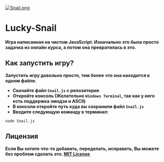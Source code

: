 [![Snail.png](https://i.postimg.cc/jqDvJGqH/Snail.png)](https://postimg.cc/JtWjfYk0)
# Lucky-Snail

**Игра написанная на чистом JavaScript. Изначально это была просто задачка из онлайн курса, а потом она превратилась в это.**

## Как запустить игру?
**Запустить игру довольно просто, тем более что она находится в одном файле.**

* **Скачайте файл `Snail.js` с репозитория**
* **Откройте консоль (Желательно `Windows Terminal`, так как у него есть поддержка эмодзи и ASCII)**
* **В консоли откройте путь куда вы сохранили файл `Snail.js`**
* **Введите следующую команду в терминал:**

```
node Snail.js
```

## Лицензия

**Если Вы хотите что-то добавить, переделать, исправить, Вы можете без проблем сделать это. [MIT License](https://choosealicense.com/licenses/mit/)**
